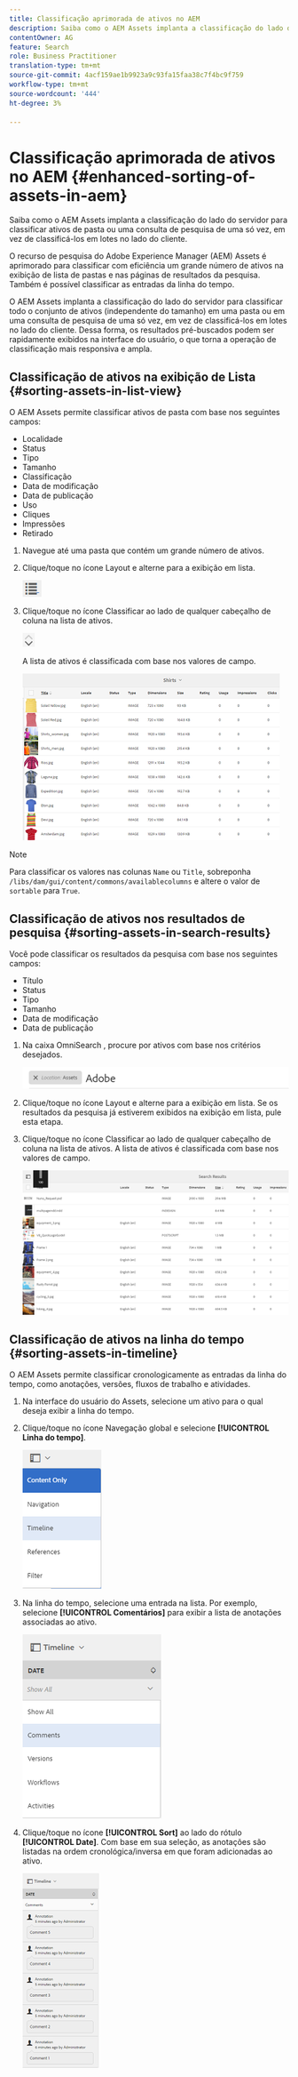 ```yaml
---
title: Classificação aprimorada de ativos no AEM
description: Saiba como o AEM Assets implanta a classificação do lado do servidor para classificar ativos de pasta ou uma consulta de pesquisa de uma só vez, em vez de classificá-los em lotes no lado do cliente.
contentOwner: AG
feature: Search
role: Business Practitioner
translation-type: tm+mt
source-git-commit: 4acf159ae1b9923a9c93fa15faa38c7f4bc9f759
workflow-type: tm+mt
source-wordcount: '444'
ht-degree: 3%

---
```



# Classificação aprimorada de ativos no AEM {#enhanced-sorting-of-assets-in-aem}

Saiba como o AEM Assets implanta a classificação do lado do servidor para classificar ativos de pasta ou uma consulta de pesquisa de uma só vez, em vez de classificá-los em lotes no lado do cliente.

O recurso de pesquisa do Adobe Experience Manager (AEM) Assets é aprimorado para classificar com eficiência um grande número de ativos na exibição de lista de pastas e nas páginas de resultados da pesquisa. Também é possível classificar as entradas da linha do tempo.

O AEM Assets implanta a classificação do lado do servidor para classificar todo o conjunto de ativos (independente do tamanho) em uma pasta ou em uma consulta de pesquisa de uma só vez, em vez de classificá-los em lotes no lado do cliente. Dessa forma, os resultados pré-buscados podem ser rapidamente exibidos na interface do usuário, o que torna a operação de classificação mais responsiva e ampla.

## Classificação de ativos na exibição de Lista {#sorting-assets-in-list-view}

O AEM Assets permite classificar ativos de pasta com base nos seguintes campos:

* Localidade
* Status
* Tipo
* Tamanho
* Classificação
* Data de modificação
* Data de publicação
* Uso
* Cliques
* Impressões
* Retirado

1. Navegue até uma pasta que contém um grande número de ativos.
1. Clique/toque no ícone Layout e alterne para a exibição em lista.

   ![chlimage_1-394](assets/chlimage_1-394.png)

1. Clique/toque no ícone Classificar ao lado de qualquer cabeçalho de coluna na lista de ativos.

   ![chlimage_1-395](assets/chlimage_1-395.png)

   A lista de ativos é classificada com base nos valores de campo.

   ![chlimage_1-396](assets/chlimage_1-396.png)

>[!NOTE]
>
>Para classificar os valores nas colunas `Name` ou `Title`, sobreponha `/libs/dam/gui/content/commons/availablecolumns` e altere o valor de `sortable` para `True`.

## Classificação de ativos nos resultados de pesquisa {#sorting-assets-in-search-results}

Você pode classificar os resultados da pesquisa com base nos seguintes campos:

* Título
* Status
* Tipo
* Tamanho
* Data de modificação
* Data de publicação

1. Na caixa OmniSearch , procure por ativos com base nos critérios desejados.

   ![chlimage_1-397](assets/chlimage_1-397.png)

1. Clique/toque no ícone Layout e alterne para a exibição em lista. Se os resultados da pesquisa já estiverem exibidos na exibição em lista, pule esta etapa.
1. Clique/toque no ícone Classificar ao lado de qualquer cabeçalho de coluna na lista de ativos. A lista de ativos é classificada com base nos valores de campo.

   ![chlimage_1-398](assets/chlimage_1-398.png)

## Classificação de ativos na linha do tempo {#sorting-assets-in-timeline}

O AEM Assets permite classificar cronologicamente as entradas da linha do tempo, como anotações, versões, fluxos de trabalho e atividades.

1. Na interface do usuário do Assets, selecione um ativo para o qual deseja exibir a linha do tempo.
1. Clique/toque no ícone Navegação global e selecione **[!UICONTROL Linha do tempo]**.

   ![chlimage_1-399](assets/chlimage_1-399.png)

1. Na linha do tempo, selecione uma entrada na lista. Por exemplo, selecione **[!UICONTROL Comentários]** para exibir a lista de anotações associadas ao ativo.

   ![chlimage_1-400](assets/chlimage_1-400.png)

1. Clique/toque no ícone **[!UICONTROL Sort]** ao lado do rótulo **[!UICONTROL Date]**. Com base em sua seleção, as anotações são listadas na ordem cronológica/inversa em que foram adicionadas ao ativo.

   ![chlimage_1-481](assets/chlimage_1-401.png)

